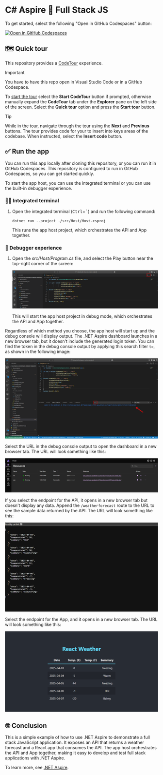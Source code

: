 # C# Aspire 💜 Full Stack JS

To get started, select the following "Open in GitHub Codespaces" button:

[![Open in GitHub Codespaces](https://github.com/codespaces/badge.svg)](https://codespaces.new/IEvangelist/fullstack-js)

## 🗺️ Quick tour

This repository provides a [CodeTour](https://marketplace.visualstudio.com/items?itemName=vsls-contrib.codetour) experience.

> [!IMPORTANT]
> You have to have this repo open in Visual Studio Code or in a GitHub Codespace.

To [start the tour](https://marketplace.visualstudio.com/items?itemName=vsls-contrib.codetour#starting-tours) select the **Start CodeTour** button if prompted, otherwise manually expand the **CodeTour** tab under the **Explorer** pane on the left side of the screen. Select the **Quick tour** option and press the **Start tour** button.

> [!TIP]
> While in the tour, navigate through the tour using the **Next** and **Previous** buttons. The tour provides code for your to insert into keys areas of the codebase. When instructed, select the **Insert code** button.

## ✅ Run the app

You can run this app locally after cloning this repository, or you can run it in GitHub Codespaces. This repository is configured to run in GitHub Codespaces, so you can get started quickly.

To start the app host, you can use the integrated terminal or you can use the built-in debugger experience.

### 🧑‍💻 Integrated terminal

1. Open the integrated terminal (<kbd>Ctrl</kbd>+<kbd>`</kbd>) and run the following command:

   ```dotnetcli
   dotnet run --project ./src/Host/Host.csproj
   ```

   This runs the app host project, which orchestrates the API and App together.

### 🐛 Debugger experience

1. Open the _src/Host/Program.cs_ file, and select the Play button near the top-right corner of the screen:

   ![Play button](images/debugger-ux.png)

    This will start the app host project in debug mode, which orchestrates the API and App together.

Regardless of which method you choose, the app host will start up and the debug console will display output. The .NET Aspire dashboard launches in a new browser tab, but it doesn't include the generated login token. You can find the token in the debug console output by applying this search filter `t=`, as shown in the following image:

![Token in debug console](images/login-token.png)

Select the URL in the debug console output to open the dashboard in a new browser tab. The URL will look something like this:

![.NET Aspire dashboard](images/aspire-dashboard.png)

If you select the endpoint for the API, it opens in a new browser tab but doesn't display any data. Append the `/weatherforecast` route to the URL to see the sample data returned by the API. The URL will look something like this:

![Weather forecast JSON](images/forecast-json.png)

Select the endpoint for the App, and it opens in a new browser tab. The URL will look something like this:

![React weather app](images/react-weather.png)

## 🤓 Conclusion

This is a simple example of how to use .NET Aspire to demonstrate a full stack JavaScript application. It exposes an API that returns a weather forecast and a React app that consumes the API. The app host orchestrates the API and App together, making it easy to develop and test full stack applications with .NET Aspire.

To learn more, see [.NET Aspire](https://learn.microsoft.com/dotnet/aspire/).
